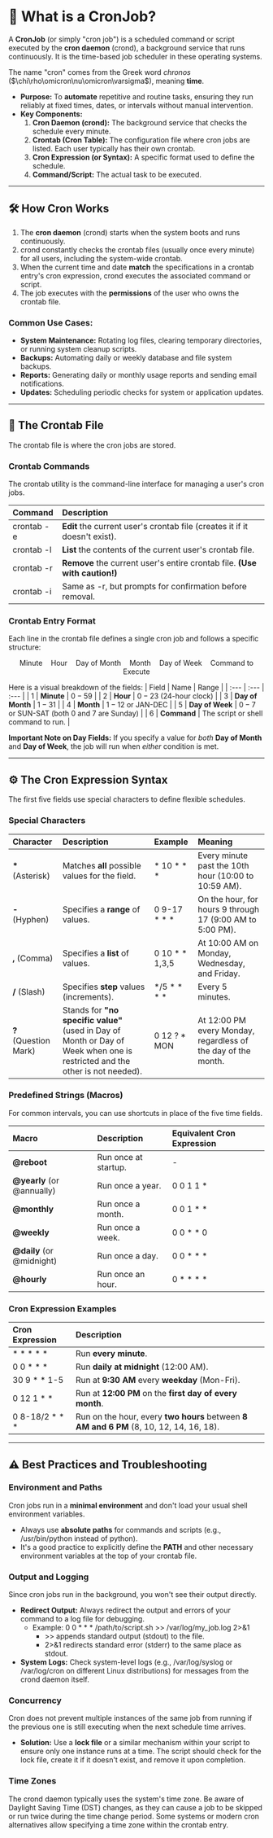 # 🎯 **What is a CronJob?**

A **CronJob** (or simply "cron job") is a scheduled command or script executed by the **cron daemon** ($\text{crond}$), a background service that runs continuously. It is the time-based job scheduler in these operating systems.

The name "cron" comes from the Greek word *chronos* ($\chi\rho\omicron\nu\omicron\varsigma$), meaning **time**.

* **Purpose:** To **automate** repetitive and routine tasks, ensuring they run reliably at fixed times, dates, or intervals without manual intervention.
* **Key Components:**
    1.  **Cron Daemon ($\text{crond}$):** The background service that checks the schedule every minute.
    2.  **Crontab (Cron Table):** The configuration file where cron jobs are listed. Each user typically has their own $\text{crontab}$.
    3.  **Cron Expression (or Syntax):** A specific format used to define the schedule.
    4.  **Command/Script:** The actual task to be executed.

***

## 🛠️ **How Cron Works**

1.  The **cron daemon** ($\text{crond}$) starts when the system boots and runs continuously.
2.  $\text{crond}$ constantly checks the $\text{crontab}$ files (usually once every minute) for all users, including the system-wide $\text{crontab}$.
3.  When the current time and date **match** the specifications in a $\text{crontab}$ entry's cron expression, $\text{crond}$ executes the associated command or script.
4.  The job executes with the **permissions** of the user who owns the $\text{crontab}$ file.

### Common Use Cases:
* **System Maintenance:** Rotating log files, clearing temporary directories, or running system cleanup scripts.
* **Backups:** Automating daily or weekly database and file system backups.
* **Reports:** Generating daily or monthly usage reports and sending email notifications.
* **Updates:** Scheduling periodic checks for system or application updates.

***

## 📜 **The Crontab File**

The $\text{crontab}$ file is where the cron jobs are stored.

### Crontab Commands

The $\text{crontab}$ utility is the command-line interface for managing a user's cron jobs.

| Command | Description |
| :--- | :--- |
| $\text{crontab -e}$ | **Edit** the current user's $\text{crontab}$ file (creates it if it doesn't exist). |
| $\text{crontab -l}$ | **List** the contents of the current user's $\text{crontab}$ file. |
| $\text{crontab -r}$ | **Remove** the current user's entire $\text{crontab}$ file. **(Use with caution!)** |
| $\text{crontab -i}$ | Same as $\text{-r}$, but prompts for confirmation before removal. |

### Crontab Entry Format

Each line in the $\text{crontab}$ file defines a single cron job and follows a specific structure:

$$\text{Minute}\quad \text{Hour}\quad \text{Day of Month}\quad \text{Month}\quad \text{Day of Week}\quad \text{Command to Execute}$$

Here is a visual breakdown of the fields:
| Field | Name | Range |
| :--- | :--- | :--- |
| 1 | **Minute** | $0-59$ |
| 2 | **Hour** | $0-23$ (24-hour clock) |
| 3 | **Day of Month** | $1-31$ |
| 4 | **Month** | $1-12$ or $\text{JAN-DEC}$ |
| 5 | **Day of Week** | $0-7$ or $\text{SUN-SAT}$ (both $0$ and $7$ are Sunday) |
| 6 | **Command** | The script or shell command to run. |

**Important Note on Day Fields:** If you specify a value for *both* **Day of Month** and **Day of Week**, the job will run when *either* condition is met.

***

## ⚙️ **The Cron Expression Syntax**

The first five fields use special characters to define flexible schedules.

### Special Characters

| Character | Description | Example | Meaning |
| :--- | :--- | :--- | :--- |
| **\*** (Asterisk) | Matches **all** possible values for the field. | $\text{* 10 * * *}$ | Every minute past the 10th hour (10:00 to 10:59 AM). |
| **-** (Hyphen) | Specifies a **range** of values. | $\text{0 9-17 * * *}$ | On the hour, for hours 9 through 17 (9:00 AM to 5:00 PM). |
| **,** (Comma) | Specifies a **list** of values. | $\text{0 10 * * 1,3,5}$ | At 10:00 AM on Monday, Wednesday, and Friday. |
| **/** (Slash) | Specifies **step** values (increments). | $\text{*/5 * * * *}$ | Every 5 minutes. |
| **?** (Question Mark) | Stands for **"no specific value"** (used in Day of Month or Day of Week when one is restricted and the other is not needed). | $\text{0 12 ? * MON}$ | At 12:00 PM every Monday, regardless of the day of the month. |

### Predefined Strings (Macros)

For common intervals, you can use shortcuts in place of the five time fields.

| Macro | Description | Equivalent Cron Expression |
| :--- | :--- | :--- |
| **@reboot** | Run once at startup. | $\text{-}$ |
| **@yearly** (or $\text{@annually}$) | Run once a year. | $\text{0 0 1 1 *}$ |
| **@monthly** | Run once a month. | $\text{0 0 1 * *}$ |
| **@weekly** | Run once a week. | $\text{0 0 * * 0}$ |
| **@daily** (or $\text{@midnight}$) | Run once a day. | $\text{0 0 * * *}$ |
| **@hourly** | Run once an hour. | $\text{0 * * * *}$ |

### Cron Expression Examples

| Cron Expression | Description |
| :--- | :--- |
| $\text{* * * * *}$ | Run **every minute**. |
| $\text{0 0 * * *}$ | Run **daily at midnight** (12:00 AM). |
| $\text{30 9 * * 1-5}$ | Run at **9:30 AM** every **weekday** (Mon-Fri). |
| $\text{0 12 1 * *}$ | Run at **12:00 PM** on the **first day of every month**. |
| $\text{0 8-18/2 * * *}$ | Run on the hour, every **two hours** between **8 AM and 6 PM** (8, 10, 12, 14, 16, 18). |

***

## ⚠️ **Best Practices and Troubleshooting**

### Environment and Paths
Cron jobs run in a **minimal environment** and don't load your usual shell environment variables.

* Always use **absolute paths** for commands and scripts (e.g., $\text{/usr/bin/python}$ instead of $\text{python}$).
* It's a good practice to explicitly define the **PATH** and other necessary environment variables at the top of your $\text{crontab}$ file.

### Output and Logging
Since cron jobs run in the background, you won't see their output directly.

* **Redirect Output:** Always redirect the output and errors of your command to a log file for debugging.
    * Example: $\text{0 0 * * * /path/to/script.sh >> /var/log/my\_job.log 2>&1}$
        * $\text{>>}$ appends standard output ($\text{stdout}$) to the file.
        * $\text{2>&1}$ redirects standard error ($\text{stderr}$) to the same place as $\text{stdout}$.
* **System Logs:** Check system-level logs (e.g., $\text{/var/log/syslog}$ or $\text{/var/log/cron}$ on different Linux distributions) for messages from the $\text{crond}$ daemon itself.

### Concurrency
Cron does not prevent multiple instances of the same job from running if the previous one is still executing when the next schedule time arrives.

* **Solution:** Use a **lock file** or a similar mechanism within your script to ensure only one instance runs at a time. The script should check for the lock file, create it if it doesn't exist, and remove it upon completion.

### Time Zones
The $\text{crond}$ daemon typically uses the system's time zone. Be aware of Daylight Saving Time (DST) changes, as they can cause a job to be skipped or run twice during the time change period. Some systems or modern cron alternatives allow specifying a time zone within the $\text{crontab}$ entry.
